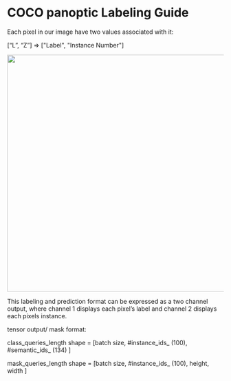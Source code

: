 # COCO panoptic Labeling Guide

Each pixel in our image have two values associated with it:

[“L”, “Z”] => ["Label", "Instance Number"]

<img src="https://miro.medium.com/v2/resize:fit:720/format:webp/1*lYd6VtvhWKr1KzJFZpD56g.png" width="550px">

This labeling and prediction format can be expressed as a two channel output, where channel 1 displays each pixel’s label and channel 2 displays each pixels instance.

tensor output/ mask format:

class_queries_length shape = [batch size, #instance_ids_ (100), #semantic_ids_ (134) ]

mask_queries_length shape = [batch size, #instance_ids_ (100), height, width ]